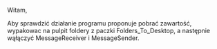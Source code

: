 Witam,

Aby sprawdzić działanie programu proponuje pobrać zawartość, wypakowac na pulpit foldery z paczki Folders_To_Desktop,
a następnie wąłączyć MessageReceiver i MessageSender.
